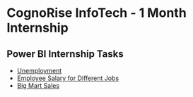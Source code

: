 </head>
<body>
    <div class="container">
        <h1>CognoRise InfoTech - 1 Month Internship</h1>
        <h2>Power BI Internship Tasks</h2>
        <ul>
            <li><a href="https://aii01-my.sharepoint.com/:f:/g/personal/manishdixit_bda23_aidtm_ac_in/EneReWzXgQ1PlMz04GUsNN0ByGEEFk3JyXIi_4F7DXnH_A?e=jH0zBm" target="_blank">Unemployment</a></li>
            <li><a href="https://aii01-my.sharepoint.com/:f:/g/personal/manishdixit_bda23_aidtm_ac_in/EjA_-wXMh6lCjoT6woYa14MBj0eYUnT8bgVLiNPfbwdj1w?e=eYgaoM" target="_blank">Employee Salary for Different Jobs</a></li>
            <li><a href="https://aii01-my.sharepoint.com/:f:/g/personal/manishdixit_bda23_aidtm_ac_in/Ehc-xk1q0PdOi4_QfWxukVgBSpKQGe9zqdPPO6hHBmr5uQ?e=cgr7ua" target="_blank">Big Mart Sales</a></li>
        </ul>
    </div>
</body>
</html>  
